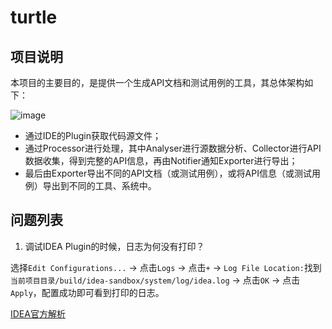 # turtle

## 项目说明

本项目的主要目的，是提供一个生成API文档和测试用例的工具，其总体架构如下：

![image](https://github.com/burgeon-0/turtle/blob/master/assets/architecture.png)

- 通过IDE的Plugin获取代码源文件；
- 通过Processor进行处理，其中Analyser进行源数据分析、Collector进行API数据收集，得到完整的API信息，再由Notifier通知Exporter进行导出；
- 最后由Exporter导出不同的API文档（或测试用例），或将API信息（或测试用例）导出到不同的工具、系统中。

## 问题列表

1. 调试IDEA Plugin的时候，日志为何没有打印？

选择`Edit Configurations...` -> 点击`Logs` -> 点击`+` -> `Log File Location:`找到`当前项目目录/build/idea-sandbox/system/log/idea.log` -> 点击`OK` -> 点击`Apply`，配置成功即可看到打印的日志。

[IDEA官方解析](https://intellij-support.jetbrains.com/hc/en-us/community/posts/203855890-com-intellij-openapi-diagnostic-Logger-debug-statements-are-not-visible-in-the-console)